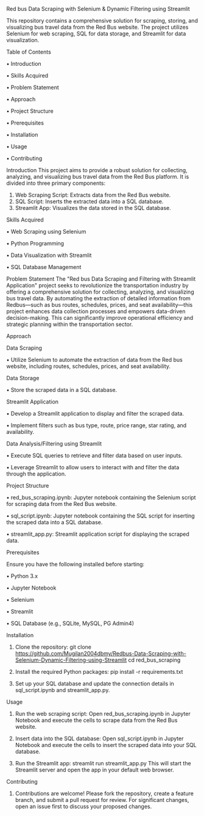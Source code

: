 Red bus Data Scraping with Selenium & Dynamic Filtering using Streamlit

This repository contains a comprehensive solution for scraping, storing, and visualizing bus travel data from the Red Bus website. The project utilizes Selenium for web scraping, SQL for data storage, and Streamlit for data visualization.

Table of Contents

•	Introduction

•	Skills Acquired

•	Problem Statement

•	Approach

•	Project Structure

•	Prerequisites

•	Installation

•	Usage

•	Contributing

Introduction
This project aims to provide a robust solution for collecting, analyzing, and visualizing bus travel data from the Red Bus platform. It is divided into three primary components:
1.	Web Scraping Script: Extracts data from the Red Bus website.
2.	SQL Script: Inserts the extracted data into a SQL database.
3.	Streamlit App: Visualizes the data stored in the SQL database.

Skills Acquired

•	Web Scraping using Selenium

•	Python Programming

•	Data Visualization with Streamlit

•	SQL Database Management

Problem Statement
The "Red bus Data Scraping and Filtering with Streamlit Application" project seeks to revolutionize the transportation industry by offering a comprehensive solution for collecting, analyzing, and visualizing bus travel data. By automating the extraction of detailed information from Redbus—such as bus routes, schedules, prices, and seat availability—this project enhances data collection processes and empowers data-driven decision-making. This can significantly improve operational efficiency and strategic planning within the transportation sector.

Approach

Data Scraping

•	Utilize Selenium to automate the extraction of data from the Red bus website, including routes, schedules, prices, and seat availability.

Data Storage

•	Store the scraped data in a SQL database.

Streamlit Application

•	Develop a Streamlit application to display and filter the scraped data.

•	Implement filters such as bus type, route, price range, star rating, and availability.

Data Analysis/Filtering using Streamlit

•	Execute SQL queries to retrieve and filter data based on user inputs.

•	Leverage Streamlit to allow users to interact with and filter the data through the application.

Project Structure

•	red_bus_scraping.ipynb: Jupyter notebook containing the Selenium script for scraping data from the Red Bus website.

•	sql_script.ipynb: Jupyter notebook containing the SQL script for inserting the scraped data into a SQL database.

•	streamlit_app.py: Streamlit application script for displaying the scraped data.

Prerequisites

Ensure you have the following installed before starting:

•	Python 3.x

•	Jupyter Notebook

•	Selenium

•	Streamlit

•	SQL Database (e.g., SQLite, MySQL, PG Admin4)

Installation

1.	Clone the repository:
git clone https://github.com/Mugilan2004dbmy/Redbus-Data-Scraping-with-Selenium-Dynamic-Filtering-using-Streamlit
cd red_bus_scraping

2.	Install the required Python packages:
pip install -r requirements.txt

3.	Set up your SQL database and update the connection details in sql_script.ipynb and streamlit_app.py.

Usage

1.	Run the web scraping script: Open red_bus_scraping.ipynb in Jupyter Notebook and execute the cells to scrape data from the Red Bus website.

2.	Insert data into the SQL database: Open sql_script.ipynb in Jupyter Notebook and execute the cells to insert the scraped data into your SQL database.

3.	Run the Streamlit app:
streamlit run streamlit_app.py
This will start the Streamlit server and open the app in your default web browser.

Contributing
1.  Contributions are welcome! Please fork the repository, create a feature branch, and submit a pull request for review. For significant changes, open an issue first to discuss your proposed changes.
